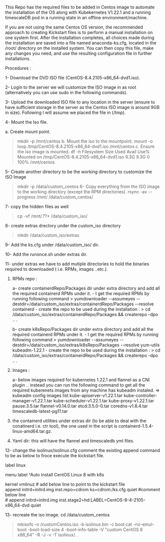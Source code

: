 This Repo has the required files to be added in Centos image to automate the installation of the OS along with Kubekernetes V1.22.1 and a running timescaleDB pod in a running state in an offline environment/machine.

If you are not using the same Centos OS version, the recommended approach to creating Kickstart files is to perform a manual installation on one system first. After the installation completes, all choices made during the installation are saved into a file named anaconda-ks.cfg, located in the /root/ directory on the installed system. You can then copy this file, make any changes you need, and use the resulting configuration file in further installations.

Procedures :

1-	Download the DVD ISO file (CentOS-8.4.2105-x86_64-dvd1.iso).

2-	Login to the server we will customize the ISO image in as root (alternatively you can use sudo in the following commands).

3-	Upload the downloaded ISO file to any location in the server (ensure to have sufficient storage in the server as the Centos ISO image is around 9GB in size). Following I will assume we placed the file in (/tmp).

4-	Mount the Iso file.

a.	Create mount point.
> mkdir -p /mnt/centos
b.	Mount the iso to the mountpoint.
> mount -o loop /tmp/CentOS-8.4.2105-x86_64-dvd1.iso /mnt/centos
c.	Ensure the iso image is mounted.
> df -h
Filesystem                     Size  Used    Avail   Use%    Mounted on
/tmp/CentOS-8.4.2105-x86_64-dvd1.iso 9.3G  9.3G     0       100%    /mnt/centos


5-	Create another directory to be the working directory to customize the ISO Image
> mkdir -p /data/custom_centos
6-	Copy everything from the ISO image to the working directory (except the RPM directories).
> rsync -av --progress /mnt/ /data/custom_centos/

7- copy the hidden files as well 

> cp -vf /mnt/.??* /data/custom_iso/

8- create extras drectory under the custom_iso directory

> mkdir /data/custom_iso/extras

9- Add the ks.cfg under /data/custom_iso/ dir.

10- Add the runonce.sh under extras dir.

11- under extras we have to add mutiple directories to hold the binaries required to downloaded ( i.e. RPMs, images ..etc.).

 1. RPMs repo :
 
	a- create containerdRepo/Packages dir under extra directory and add all the required containerd RPMs under it.
		- I get the required RPMs by running following command 
			> yumdownloader --assumeyes --destdir=/data/custom_iso/extras/containerdRepo/Packages --resolve containerd
		- create the repo to be used during the installation :
				> cd /data/custom_iso/extras/containerdRepo/Packages && createrepo -dpo .. .
		  
	b- create k8sRepo/Packages dir under extra directory and add all the required containerd RPMs under it.
		- I get the required RPMs by running following command
			> yumdownloader --assumeyes --destdir=/data/custom_iso/extras/k8sRepo/Packages --resolve yum-utils kubeadm-1.22.1
		- create the repo to be used during the installation :
			> cd /data/custom_iso/extras/containerdRepo/Packages && createrepo -dpo .. .
	
 2. Images :
 
	a- below images required for kubernetes 1.22.1 and flannel as a CNI plugin .. instead you can run the following command to get all the required kuberenets images from any machine has kubeadm instaled. => kubeadm config images list
		kube-apiserver-v1.22.1.tar
		kube-controller-manager-v1.22.1.tar
		kube-scheduler-v1.22.1.tar
		kube-proxy-v1.22.1.tar
		pause:3.5.tar
		flannel-v0.14.0.tar
		etcd:3.5.0-0.tar
		coredns-v1.8.4.tar
		timescaledb-latest-pg11.tar
	
3. the containerd utilities under extras dir (to be able to deal with the conatinerd i.e. ctr tool), the one used in the script is containerd-1.5.4-linux-amd64.tar.gz.

4. Yaml dir: this will have the flannel and timescaledb yml files.

12- change the isolinux/isolinux.cfg comment the existing append command to be as below to froce execute the kickstart file.

label linux

  menu label ^Auto Install CentOS Linux 8 with k8s
  
  kernel vmlinuz
\# add below line to point to the kickstart file  
  append initrd=initrd.img inst.repo=cdrom ks=cdrom:/ks.cfg quiet
\#comment below line  
\# append initrd=initrd.img inst.stage2=hd:LABEL=CentOS-8-4-2105-x86_64-dvd quiet

13- recreate the iso image.
cd /data/custom_centos
> mkisofs -o <location of the new iso>/customCentos.iso -b isolinux.bin -c boot.cat -no-emul-boot -boot-load-size 4 -boot-info-table -V "custom CentOS 8 x86_64" -R -J -v -T isolinux/. .
		
